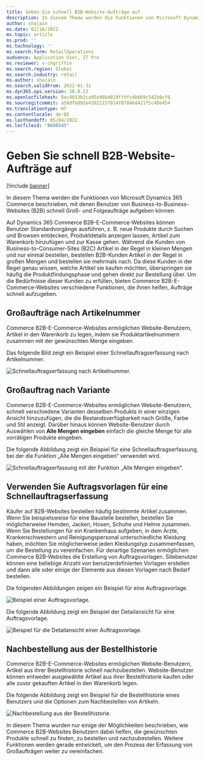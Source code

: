 ```yaml
---
title: Geben Sie schnell B2B-Website-Aufträge auf
description: In diesem Thema werden die Funktionen von Microsoft Dynamics 365 Commerce beschrieben, mit denen Benutzer von Business-to-Business-Websites (B2B) schnell Groß- und Folgeaufträge aufgeben können.
author: shajain
ms.date: 02/16/2022
ms.topic: article
ms.prod: ''
ms.technology: ''
ms.search.form: RetailOperations
audience: Application User, IT Pro
ms.reviewer: v-chgriffin
ms.search.region: Global
ms.search.industry: retail
ms.author: shajain
ms.search.validFrom: 2022-01-31
ms.dyn365.ops.version: 10.0.23
ms.openlocfilehash: 8ac4833b2ca05e90b4019ffdfc4b669c542b0cf6
ms.sourcegitcommit: a58dfb892e43921157014f0784bd411f5c40e454
ms.translationtype: HT
ms.contentlocale: de-DE
ms.lasthandoff: 05/04/2022
ms.locfileid: "8686545"
---
```

# <a name="place-b2b-website-orders-quickly"></a>Geben Sie schnell B2B-Website-Aufträge auf

[!include [banner](../../includes/banner.md)]

In diesem Thema werden die Funktionen von Microsoft Dynamics 365 Commerce beschrieben, mit denen Benutzer von Business-to-Business-Websites (B2B) schnell Groß- und Folgeaufträge aufgeben können.

Auf Dynamics 365 Commerce B2B-E-Commerce-Websites können Benutzer Standardvorgänge ausführen, z. B. neue Produkte durch Suchen und Browsen entdecken, Produktdetails anzeigen lassen, Artikel zum Warenkorb hinzufügen und zur Kasse gehen. Während die Kunden von Business-to-Consumer-Sites (B2C) Artikel in der Regel in kleinen Mengen und nur einmal bestellen, bestellen B2B-Kunden Artikel in der Regel in großen Mengen und bestellen sie mehrmals nach. Da diese Kunden in der Regel genau wissen, welche Artikel sie kaufen möchten, überspringen sie häufig die Produktfindungsphase und gehen direkt zur Bestellung über. Um die Bedürfnisse dieser Kunden zu erfüllen, bieten Commerce B2B-E-Commerce-Websites verschiedene Funktionen, die ihnen helfen, Aufträge schnell aufzugeben.

## <a name="bulk-order-by-item-number"></a>Großaufträge nach Artikelnummer

Commerce B2B-E-Commerce-Websites ermöglichen Website-Benutzern, Artikel in den Warenkorb zu legen, indem sie Produktartikelnummern zusammen mit der gewünschten Menge eingeben.

Das folgende Bild zeigt ein Beispiel einer Schnellauftragserfassung nach Artikelnummer.

![Schnellauftragserfassung nach Artikelnummer.](../media/QuickAddByItem.png)

## <a name="bulk-order-by-variant"></a>Großauftrag nach Variante

Commerce B2B-E-Commerce-Websites ermöglichen Website-Benutzern, schnell verschiedene Varianten desselben Produkts in einer einzigen Ansicht hinzuzufügen, die die Bestandsverfügbarkeit nach Größe, Farbe und Stil anzeigt. Darüber hinaus können Website-Benutzer durch Auswählen von **Alle Mengen eingeben** einfach die gleiche Menge für alle vorrätigen Produkte eingeben.

Die folgende Abbildung zeigt ein Beispiel für eine Schnellauftragserfassung, bei der die Funktion „Alle Mengen eingeben“ verwendet wird.

![Schnellauftragserfassung mit der Funktion „Alle Mengen eingeben“.](../media/MatrixView.png)

## <a name="use-order-templates-for-quick-order-entry"></a>Verwenden Sie Auftragsvorlagen für eine Schnellauftragserfassung

Käufer auf B2B-Websites bestellen häufig bestimmte Artikel zusammen. Wenn Sie beispielsweise für eine Baustelle bestellen, bestellen Sie möglicherweise Hemden, Jacken, Hosen, Schuhe und Helme zusammen. Wenn Sie Bestellungen für ein Krankenhaus aufgeben, in dem Ärzte, Krankenschwestern und Reinigungspersonal unterschiedliche Kleidung haben, möchten Sie möglicherweise jeden Kleidungstyp zusammenfassen, um die Bestellung zu vereinfachen. Für derartige Szenarien ermöglichen Commerce B2B-Websites die Erstellung von Auftragsvorlagen. Sitebenutzer können eine beliebige Anzahl von benutzerdefinierten Vorlagen erstellen und dann alle oder einige der Elemente aus diesen Vorlagen nach Bedarf bestellen.

Die folgenden Abbildungen zeigen ein Beispiel für eine Auftragsvorlage.

![Beispiel einer Auftragsvorlage.](../media/OrderTemplateHeader.png)

Die folgende Abbildung zeigt ein Beispiel der Detailansicht für eine Auftragsvorlage.

![Beispiel für die Detailansicht einer Auftragsvorlage.](../media/OrderTemplateLines.png)

## <a name="reorder-from-order-history"></a>Nachbestellung aus der Bestellhistorie

Commerce B2B-E-Commerce-Websites ermöglichen Website-Benutzern, Artikel aus ihrer Bestellhistorie schnell nachzubestellen. Website-Benutzer können entweder ausgewählte Artikel aus ihrer Bestellhistorie kaufen oder alle zuvor gekauften Artikel in den Warenkorb legen.

Die folgende Abbildung zeigt ein Beispiel für die Bestellhistorie eines Benutzers und die Optionen zum Nachbestellen von Artikeln.

![Nachbestellung aus der Bestellhistorie.](../media/Reorder.png)

In diesem Thema wurden nur einige der Möglichkeiten beschrieben, wie Commerce B2B-Websites Benutzern dabei helfen, die gewünschten Produkte schnell zu finden, zu bestellen und nachzubestellen. Weitere Funktionen werden gerade entwickelt, um den Prozess der Erfassung von Großaufträgen weiter zu vereinfachen.
